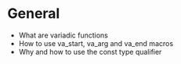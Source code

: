 # General
* What are variadic functions
* How to use va_start, va_arg and va_end macros
* Why and how to use the const type qualifier
